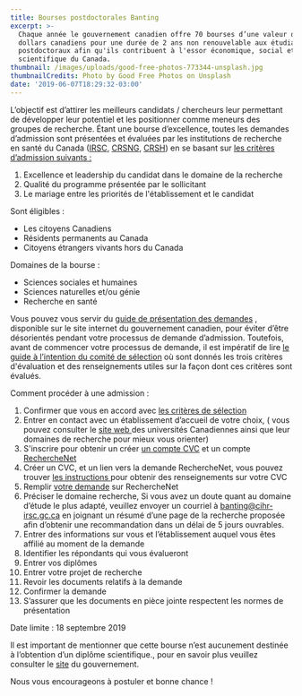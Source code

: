 ```yaml
---
title: Bourses postdoctorales Banting
excerpt: >-
  Chaque année le gouvernement canadien offre 70 bourses d’une valeur de 70.000
  dollars canadiens pour une durée de 2 ans non renouvelable aux étudiants
  postdoctoraux afin qu'ils contribuent à l'essor économique, social et
  scientifique du Canada.
thumbnail: /images/uploads/good-free-photos-773344-unsplash.jpg
thumbnailCredits: Photo by Good Free Photos on Unsplash
date: '2019-06-07T18:29:32-03:00'
---
```

L’objectif est d’attirer les meilleurs candidats / chercheurs leur permettant de développer leur potentiel et les positionner comme meneurs des groupes de recherche.  Étant une bourse d’excellence, toutes les demandes d’admission sont présentées et évaluées par les institutions de recherche en santé du Canada ([IRSC](http://banting.fellowships-bourses.gc.ca/fr/rev-eval_selection.html#tab1), [CRSNG](http://banting.fellowships-bourses.gc.ca/fr/rev-eval_selection.html#tab2), [CRSH](http://banting.fellowships-bourses.gc.ca/fr/rev-eval_selection.html#tab3)) en se basant sur [les critères d’admission suivants : ](http://banting.fellowships-bourses.gc.ca/fr/rev-eval_overview-apercu.html)



1. Excellence et leadership du candidat dans le domaine de la recherche
2. Qualité du programme présentée par le sollicitant
3. Le mariage entre les priorités de l'établissement et le candidat 



Sont éligibles :

* Les citoyens Canadiens
* Résidents permanents au Canada
* Citoyens étrangers vivants hors du Canada 



Domaines de la bourse :

* Sciences sociales et humaines
* Sciences naturelles et/ou génie
* Recherche en santé 



Vous pouvez vous servir du [guide de présentation des demandes](http://banting.fellowships-bourses.gc.ca/fr/app-dem_guide.html) , disponible sur le site internet du gouvernement canadien, pour éviter d’être désorientés pendant votre processus de demande d’admission. Toutefois, avant de commencer votre processus de demande, il est impératif de lire [le guide à l’intention du comité de sélection](http://banting.fellowships-bourses.gc.ca/fr/app-dem_guide.html) où sont donnés les trois critères d'évaluation et des renseignements utiles sur la façon dont ces critères sont évalués.



Comment procéder à une admission :



1. Confirmer que vous en accord avec [les critères de sélection](http://banting.fellowships-bourses.gc.ca/fr/rev-eval_overview-apercu.html)
2. Entrer en contact avec un établissement d’accueil de votre choix, ( vous pouvez consulter le [site web ](http://www.univcan.ca/fr/)des universités Canadiennes ainsi que leur domaines de recherche pour mieux vous orienter)
3. S'inscrire pour obtenir  un créer [un compte CVC](https://ccv-cvc.ca/indexresearcher-fra.frm)  et un compte [RechercheNet](https://www.researchnet-recherchenet.ca/rnr16/LoginServlet?language=F)
4. Créer un CVC, et un lien vers la demande RechercheNet, vous pouvez trouver [les instructions ](http://banting.fellowships-bourses.gc.ca/fr/app-dem_com-cv.html)pour obtenir des renseignements sur votre CVC
5. Remplir [votre demande](https://www.researchnet-recherchenet.ca/rnr16/LoginServlet?language=F) sur RechercheNet
6. Préciser le domaine recherche, Si vous avez un doute quant au domaine d’étude le plus adapté, veuillez envoyer un courriel à banting@cihr-irsc.gc.ca en joignant un résumé d’une page de la recherche proposée afin d’obtenir une recommandation dans un délai de 5 jours ouvrables.
7. Entrer des informations sur vous et l’établissement auquel vous êtes affilié au moment de la demande
8. Identifier les répondants qui vous évalueront 
9. Entrer vos  diplômes
10. Entrer votre projet de recherche
11. Revoir les documents relatifs à la demande
12. Confirmer la demande
13. S’assurer que les documents en pièce jointe respectent les normes de présentation 



Date limite : 18 septembre 2019



Il est important de mentionner que cette bourse n’est aucunement destinée à l’obtention d’un diplôme scientifique., pour en savoir plus veuillez consulter le [site](http://banting.fellowships-bourses.gc.ca/fr/home-accueil.html) du gouvernement.



Nous vous encourageons à postuler et bonne chance !
